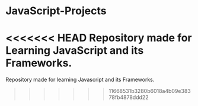 # JavaScript-Projects
<<<<<<< HEAD
 Repository made for Learning JavaScript and its Frameworks.
=======
 Repository made for learning Javascript and its Frameworks.
>>>>>>> 11668531b3280b6018a4b09e38378fb4878ddd22
